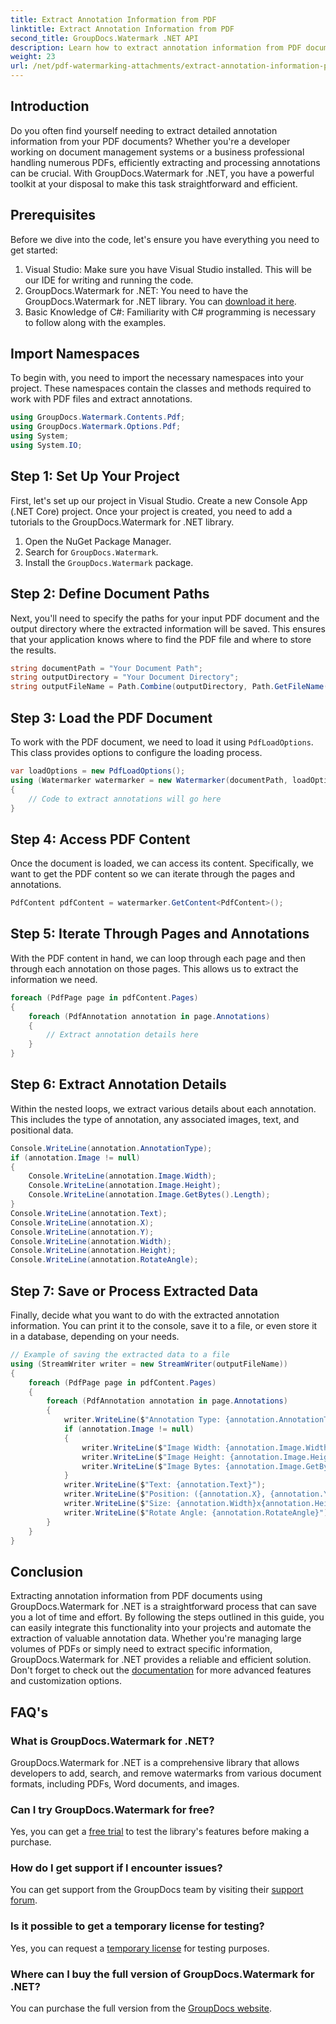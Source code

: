 ```yaml
---
title: Extract Annotation Information from PDF
linktitle: Extract Annotation Information from PDF
second_title: GroupDocs.Watermark .NET API
description: Learn how to extract annotation information from PDF documents using GroupDocs.Watermark for .NET in this detailed, step-by-step guide.
weight: 23
url: /net/pdf-watermarking-attachments/extract-annotation-information-pdf/
---
```

## Introduction
Do you often find yourself needing to extract detailed annotation information from your PDF documents? Whether you're a developer working on document management systems or a business professional handling numerous PDFs, efficiently extracting and processing annotations can be crucial. With GroupDocs.Watermark for .NET, you have a powerful toolkit at your disposal to make this task straightforward and efficient.
## Prerequisites
Before we dive into the code, let's ensure you have everything you need to get started:
1. Visual Studio: Make sure you have Visual Studio installed. This will be our IDE for writing and running the code.
2. GroupDocs.Watermark for .NET: You need to have the GroupDocs.Watermark for .NET library. You can [download it here](https://releases.groupdocs.com/Watermark/net/).
3. Basic Knowledge of C#: Familiarity with C# programming is necessary to follow along with the examples.
## Import Namespaces
To begin with, you need to import the necessary namespaces into your project. These namespaces contain the classes and methods required to work with PDF files and extract annotations.
```csharp
using GroupDocs.Watermark.Contents.Pdf;
using GroupDocs.Watermark.Options.Pdf;
using System;
using System.IO;
```
## Step 1: Set Up Your Project
First, let's set up our project in Visual Studio. Create a new Console App (.NET Core) project. Once your project is created, you need to add a tutorials to the GroupDocs.Watermark for .NET library.
1. Open the NuGet Package Manager.
2. Search for `GroupDocs.Watermark`.
3. Install the `GroupDocs.Watermark` package.
## Step 2: Define Document Paths
Next, you'll need to specify the paths for your input PDF document and the output directory where the extracted information will be saved. This ensures that your application knows where to find the PDF file and where to store the results.
```csharp
string documentPath = "Your Document Path";
string outputDirectory = "Your Document Directory";
string outputFileName = Path.Combine(outputDirectory, Path.GetFileName(documentPath));
```
## Step 3: Load the PDF Document
To work with the PDF document, we need to load it using `PdfLoadOptions`. This class provides options to configure the loading process.
```csharp
var loadOptions = new PdfLoadOptions();
using (Watermarker watermarker = new Watermarker(documentPath, loadOptions))
{
    // Code to extract annotations will go here
}
```
## Step 4: Access PDF Content
Once the document is loaded, we can access its content. Specifically, we want to get the PDF content so we can iterate through the pages and annotations.
```csharp
PdfContent pdfContent = watermarker.GetContent<PdfContent>();
```
## Step 5: Iterate Through Pages and Annotations
With the PDF content in hand, we can loop through each page and then through each annotation on those pages. This allows us to extract the information we need.
```csharp
foreach (PdfPage page in pdfContent.Pages)
{
    foreach (PdfAnnotation annotation in page.Annotations)
    {
        // Extract annotation details here
    }
}
```
## Step 6: Extract Annotation Details
Within the nested loops, we extract various details about each annotation. This includes the type of annotation, any associated images, text, and positional data.
```csharp
Console.WriteLine(annotation.AnnotationType);
if (annotation.Image != null)
{
    Console.WriteLine(annotation.Image.Width);
    Console.WriteLine(annotation.Image.Height);
    Console.WriteLine(annotation.Image.GetBytes().Length);
}
Console.WriteLine(annotation.Text);
Console.WriteLine(annotation.X);
Console.WriteLine(annotation.Y);
Console.WriteLine(annotation.Width);
Console.WriteLine(annotation.Height);
Console.WriteLine(annotation.RotateAngle);
```
## Step 7: Save or Process Extracted Data
Finally, decide what you want to do with the extracted annotation information. You can print it to the console, save it to a file, or even store it in a database, depending on your needs.
```csharp
// Example of saving the extracted data to a file
using (StreamWriter writer = new StreamWriter(outputFileName))
{
    foreach (PdfPage page in pdfContent.Pages)
    {
        foreach (PdfAnnotation annotation in page.Annotations)
        {
            writer.WriteLine($"Annotation Type: {annotation.AnnotationType}");
            if (annotation.Image != null)
            {
                writer.WriteLine($"Image Width: {annotation.Image.Width}");
                writer.WriteLine($"Image Height: {annotation.Image.Height}");
                writer.WriteLine($"Image Bytes: {annotation.Image.GetBytes().Length}");
            }
            writer.WriteLine($"Text: {annotation.Text}");
            writer.WriteLine($"Position: ({annotation.X}, {annotation.Y})");
            writer.WriteLine($"Size: {annotation.Width}x{annotation.Height}");
            writer.WriteLine($"Rotate Angle: {annotation.RotateAngle}");
        }
    }
}
```
## Conclusion
Extracting annotation information from PDF documents using GroupDocs.Watermark for .NET is a straightforward process that can save you a lot of time and effort. By following the steps outlined in this guide, you can easily integrate this functionality into your projects and automate the extraction of valuable annotation data.
Whether you're managing large volumes of PDFs or simply need to extract specific information, GroupDocs.Watermark for .NET provides a reliable and efficient solution. Don't forget to check out the [documentation](https://tutorials.groupdocs.com/Watermark/net/) for more advanced features and customization options.
## FAQ's
### What is GroupDocs.Watermark for .NET?
GroupDocs.Watermark for .NET is a comprehensive library that allows developers to add, search, and remove watermarks from various document formats, including PDFs, Word documents, and images.
### Can I try GroupDocs.Watermark for free?
Yes, you can get a [free trial](https://releases.groupdocs.com/) to test the library's features before making a purchase.
### How do I get support if I encounter issues?
You can get support from the GroupDocs team by visiting their [support forum](https://forum.groupdocs.com/c/watermark/19).
### Is it possible to get a temporary license for testing?
Yes, you can request a [temporary license](https://purchase.groupdocs.com/temporary-license/) for testing purposes.
### Where can I buy the full version of GroupDocs.Watermark for .NET?
You can purchase the full version from the [GroupDocs website](https://purchase.groupdocs.com/buy).
